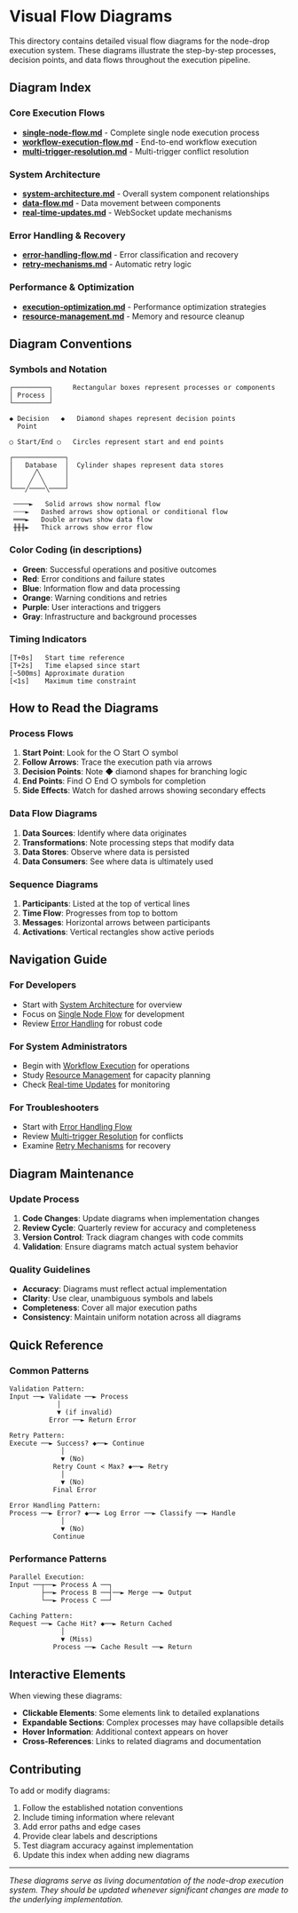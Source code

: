 # Visual Flow Diagrams

This directory contains detailed visual flow diagrams for the node-drop execution system. These diagrams illustrate the step-by-step processes, decision points, and data flows throughout the execution pipeline.

## Diagram Index

### Core Execution Flows

- [**single-node-flow.md**](#single-node-execution-flow) - Complete single node execution process
- [**workflow-execution-flow.md**](#workflow-execution-process) - End-to-end workflow execution
- [**multi-trigger-resolution.md**](#multi-trigger-handling) - Multi-trigger conflict resolution

### System Architecture

- [**system-architecture.md**](#system-architecture-diagram) - Overall system component relationships
- [**data-flow.md**](#data-flow-diagrams) - Data movement between components
- [**real-time-updates.md**](#real-time-update-flow) - WebSocket update mechanisms

### Error Handling & Recovery

- [**error-handling-flow.md**](#error-handling-strategies) - Error classification and recovery
- [**retry-mechanisms.md**](#retry-and-recovery-flows) - Automatic retry logic

### Performance & Optimization

- [**execution-optimization.md**](#execution-optimization-flow) - Performance optimization strategies
- [**resource-management.md**](#resource-management-diagram) - Memory and resource cleanup

## Diagram Conventions

### Symbols and Notation

```
┌─────────┐     Rectangular boxes represent processes or components
│ Process │
└─────────┘

◆ Decision   ◆   Diamond shapes represent decision points
  Point

○ Start/End ○   Circles represent start and end points

┌─────────────┐
│   Database  │  Cylinder shapes represent data stores
│     ╱╲      │
│    ╱  ╲     │
└───╱────╲────┘

 ────►   Solid arrows show normal flow
 ┄┄┄►   Dashed arrows show optional or conditional flow
 ═══►   Double arrows show data flow
 ╫╫╫►   Thick arrows show error flow
```

### Color Coding (in descriptions)

- **Green**: Successful operations and positive outcomes
- **Red**: Error conditions and failure states
- **Blue**: Information flow and data processing
- **Orange**: Warning conditions and retries
- **Purple**: User interactions and triggers
- **Gray**: Infrastructure and background processes

### Timing Indicators

```
[T+0s]   Start time reference
[T+2s]   Time elapsed since start
[~500ms] Approximate duration
[<1s]    Maximum time constraint
```

## How to Read the Diagrams

### Process Flows

1. **Start Point**: Look for the ○ Start ○ symbol
2. **Follow Arrows**: Trace the execution path via arrows
3. **Decision Points**: Note ◆ diamond shapes for branching logic
4. **End Points**: Find ○ End ○ symbols for completion
5. **Side Effects**: Watch for dashed arrows showing secondary effects

### Data Flow Diagrams

1. **Data Sources**: Identify where data originates
2. **Transformations**: Note processing steps that modify data
3. **Data Stores**: Observe where data is persisted
4. **Data Consumers**: See where data is ultimately used

### Sequence Diagrams

1. **Participants**: Listed at the top of vertical lines
2. **Time Flow**: Progresses from top to bottom
3. **Messages**: Horizontal arrows between participants
4. **Activations**: Vertical rectangles show active periods

## Navigation Guide

### For Developers

- Start with [System Architecture](#system-architecture-diagram) for overview
- Focus on [Single Node Flow](#single-node-execution-flow) for development
- Review [Error Handling](#error-handling-strategies) for robust code

### For System Administrators

- Begin with [Workflow Execution](#workflow-execution-process) for operations
- Study [Resource Management](#resource-management-diagram) for capacity planning
- Check [Real-time Updates](#real-time-update-flow) for monitoring

### For Troubleshooters

- Start with [Error Handling Flow](#error-handling-strategies)
- Review [Multi-trigger Resolution](#multi-trigger-handling) for conflicts
- Examine [Retry Mechanisms](#retry-and-recovery-flows) for recovery

## Diagram Maintenance

### Update Process

1. **Code Changes**: Update diagrams when implementation changes
2. **Review Cycle**: Quarterly review for accuracy and completeness
3. **Version Control**: Track diagram changes with code commits
4. **Validation**: Ensure diagrams match actual system behavior

### Quality Guidelines

- **Accuracy**: Diagrams must reflect actual implementation
- **Clarity**: Use clear, unambiguous symbols and labels
- **Completeness**: Cover all major execution paths
- **Consistency**: Maintain uniform notation across all diagrams

## Quick Reference

### Common Patterns

```
Validation Pattern:
Input ──► Validate ──► Process
            │
            ▼ (if invalid)
          Error ──► Return Error

Retry Pattern:
Execute ──► Success? ◆──► Continue
             │
             ▼ (No)
           Retry Count < Max? ◆──► Retry
             │
             ▼ (No)
           Final Error

Error Handling Pattern:
Process ──► Error? ◆──► Log Error ──► Classify ──► Handle
             │
             ▼ (No)
           Continue
```

### Performance Patterns

```
Parallel Execution:
Input ──┬──► Process A ──┐
        ├──► Process B ──┤──► Merge ──► Output
        └──► Process C ──┘

Caching Pattern:
Request ──► Cache Hit? ◆──► Return Cached
             │
             ▼ (Miss)
           Process ──► Cache Result ──► Return
```

## Interactive Elements

When viewing these diagrams:

- **Clickable Elements**: Some elements link to detailed explanations
- **Expandable Sections**: Complex processes may have collapsible details
- **Hover Information**: Additional context appears on hover
- **Cross-References**: Links to related diagrams and documentation

## Contributing

To add or modify diagrams:

1. Follow the established notation conventions
2. Include timing information where relevant
3. Add error paths and edge cases
4. Provide clear labels and descriptions
5. Test diagram accuracy against implementation
6. Update this index when adding new diagrams

---

_These diagrams serve as living documentation of the node-drop execution system. They should be updated whenever significant changes are made to the underlying implementation._
